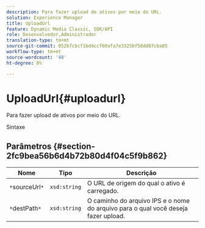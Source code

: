 ```yaml
---
description: Para fazer upload de ativos por meio do URL.
solution: Experience Manager
title: UploadUrl
feature: Dynamic Media Classic, SDK/API
role: Desenvolvedor,Administrador
translation-type: tm+mt
source-git-commit: 052bfcbcf1bd4ccf60afa7e3325bf58dd07cba85
workflow-type: tm+mt
source-wordcount: '48'
ht-degree: 0%

---
```



# UploadUrl{#uploadurl}

Para fazer upload de ativos por meio do URL.

Sintaxe

## Parâmetros {#section-2fc9bea56b6d4b72b80d4f04c5f9b862}

| Nome | Tipo | Descrição |
|---|---|---|
| `*`sourceUrl`*` | `xsd:string` | O URL de origem do qual o ativo é carregado. |
| `*`destPath`*` | `xsd:string` | O caminho do arquivo IPS e o nome do arquivo para o qual você deseja fazer upload. |

